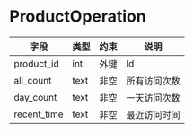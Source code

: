 
# ProductOperation
| 字段  | 类型  | 约束  |  说明 |
|---|---|---|---|
| product_id  | int  | 外键 | Id  |
| all_count | text | 非空 | 所有访问次数  |
| day_count | text | 非空 | 一天访问次数  |
| recent_time | text | 非空 | 最近访问时间  |
